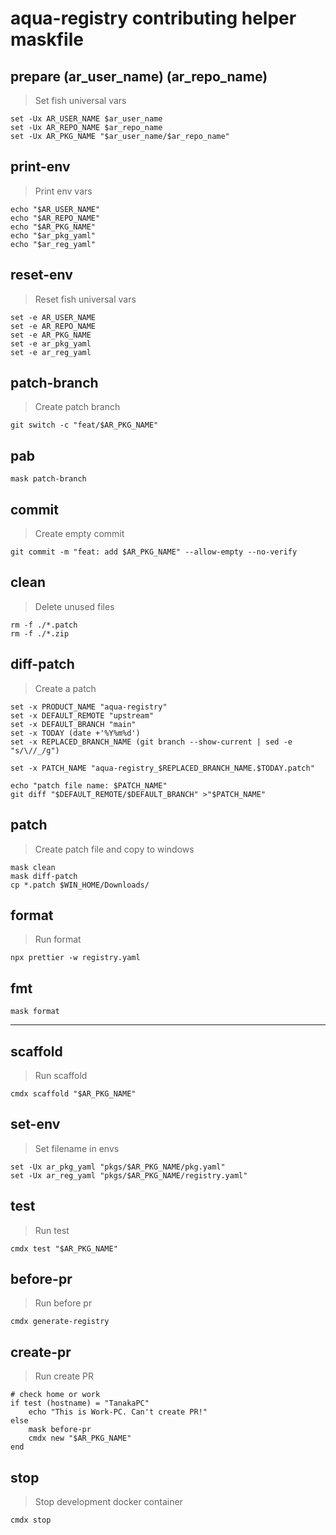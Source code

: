 # aqua-registry contributing helper maskfile

## prepare (ar_user_name) (ar_repo_name)

> Set fish universal vars

```fish
set -Ux AR_USER_NAME $ar_user_name
set -Ux AR_REPO_NAME $ar_repo_name
set -Ux AR_PKG_NAME "$ar_user_name/$ar_repo_name"
```

## print-env

> Print env vars

```fish
echo "$AR_USER_NAME"
echo "$AR_REPO_NAME"
echo "$AR_PKG_NAME"
echo "$ar_pkg_yaml"
echo "$ar_reg_yaml"
```

## reset-env

> Reset fish universal vars

```fish
set -e AR_USER_NAME
set -e AR_REPO_NAME
set -e AR_PKG_NAME
set -e ar_pkg_yaml
set -e ar_reg_yaml
```

## patch-branch

> Create patch branch

```fish
git switch -c "feat/$AR_PKG_NAME"
```

## pab

```fish
mask patch-branch
```

## commit

> Create empty commit

```fish
git commit -m "feat: add $AR_PKG_NAME" --allow-empty --no-verify
```

## clean

> Delete unused files

```fish
rm -f ./*.patch
rm -f ./*.zip
```

## diff-patch

> Create a patch

```fish
set -x PRODUCT_NAME "aqua-registry"
set -x DEFAULT_REMOTE "upstream"
set -x DEFAULT_BRANCH "main"
set -x TODAY (date +'%Y%m%d')
set -x REPLACED_BRANCH_NAME (git branch --show-current | sed -e "s/\//_/g")

set -x PATCH_NAME "aqua-registry_$REPLACED_BRANCH_NAME.$TODAY.patch"

echo "patch file name: $PATCH_NAME"
git diff "$DEFAULT_REMOTE/$DEFAULT_BRANCH" >"$PATCH_NAME"
```

## patch

> Create patch file and copy to windows

```fish
mask clean
mask diff-patch
cp *.patch $WIN_HOME/Downloads/
```

## format

> Run format

```fish
npx prettier -w registry.yaml
```

## fmt

```fish
mask format
```

---

## scaffold

> Run scaffold

```fish
cmdx scaffold "$AR_PKG_NAME"
```

## set-env

> Set filename in envs

```fish
set -Ux ar_pkg_yaml "pkgs/$AR_PKG_NAME/pkg.yaml"
set -Ux ar_reg_yaml "pkgs/$AR_PKG_NAME/registry.yaml"
```

## test

> Run test

```fish
cmdx test "$AR_PKG_NAME"
```

## before-pr

> Run before pr

```fish
cmdx generate-registry
```

## create-pr

> Run create PR

```fish
# check home or work
if test (hostname) = "TanakaPC"
    echo "This is Work-PC. Can't create PR!"
else
    mask before-pr
    cmdx new "$AR_PKG_NAME"
end
```

## stop

> Stop development docker container

```fish
cmdx stop
```
